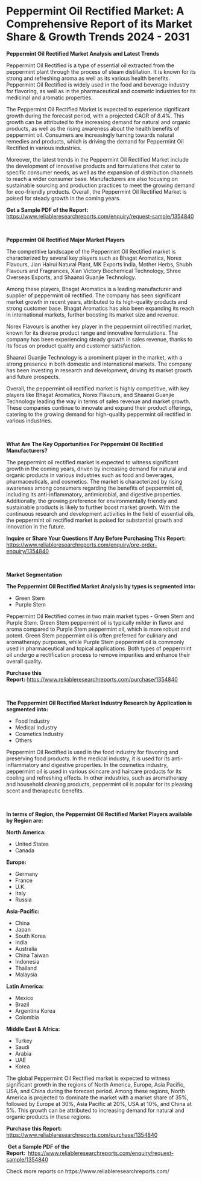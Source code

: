 <p><h1>Peppermint Oil Rectified Market: A Comprehensive Report of its Market Share & Growth Trends 2024 - 2031</h1></p><p><strong>Peppermint Oil Rectified Market Analysis and Latest Trends</strong></p>
<p><p>Peppermint Oil Rectified is a type of essential oil extracted from the peppermint plant through the process of steam distillation. It is known for its strong and refreshing aroma as well as its various health benefits. Peppermint Oil Rectified is widely used in the food and beverage industry for flavoring, as well as in the pharmaceutical and cosmetic industries for its medicinal and aromatic properties.</p><p>The Peppermint Oil Rectified Market is expected to experience significant growth during the forecast period, with a projected CAGR of 8.4%. This growth can be attributed to the increasing demand for natural and organic products, as well as the rising awareness about the health benefits of peppermint oil. Consumers are increasingly turning towards natural remedies and products, which is driving the demand for Peppermint Oil Rectified in various industries.</p><p>Moreover, the latest trends in the Peppermint Oil Rectified Market include the development of innovative products and formulations that cater to specific consumer needs, as well as the expansion of distribution channels to reach a wider consumer base. Manufacturers are also focusing on sustainable sourcing and production practices to meet the growing demand for eco-friendly products. Overall, the Peppermint Oil Rectified Market is poised for steady growth in the coming years.</p></p>
<p><strong>Get a Sample PDF of the Report:&nbsp;</strong> <a href="https://www.reliableresearchreports.com/enquiry/request-sample/1354840">https://www.reliableresearchreports.com/enquiry/request-sample/1354840</a></p>
<p>&nbsp;</p>
<p><strong>Peppermint Oil Rectified Major Market Players</strong></p>
<p><p>The competitive landscape of the Peppermint Oil Rectified market is characterized by several key players such as Bhagat Aromatics, Norex Flavours, Jian Hairui Natural Plant, MK Exports India, Mother Herbs, Shubh Flavours and Fragrances, Xian Victory Biochemical Technology, Shree Overseas Exports, and Shaanxi Guanjie Technology. </p><p>Among these players, Bhagat Aromatics is a leading manufacturer and supplier of peppermint oil rectified. The company has seen significant market growth in recent years, attributed to its high-quality products and strong customer base. Bhagat Aromatics has also been expanding its reach in international markets, further boosting its market size and revenue.</p><p>Norex Flavours is another key player in the peppermint oil rectified market, known for its diverse product range and innovative formulations. The company has been experiencing steady growth in sales revenue, thanks to its focus on product quality and customer satisfaction.</p><p>Shaanxi Guanjie Technology is a prominent player in the market, with a strong presence in both domestic and international markets. The company has been investing in research and development, driving its market growth and future prospects.</p><p>Overall, the peppermint oil rectified market is highly competitive, with key players like Bhagat Aromatics, Norex Flavours, and Shaanxi Guanjie Technology leading the way in terms of sales revenue and market growth. These companies continue to innovate and expand their product offerings, catering to the growing demand for high-quality peppermint oil rectified in various industries.</p></p>
<p>&nbsp;</p>
<p><strong>What Are The Key Opportunities For Peppermint Oil Rectified Manufacturers?</strong></p>
<p><p>The peppermint oil rectified market is expected to witness significant growth in the coming years, driven by increasing demand for natural and organic products in various industries such as food and beverages, pharmaceuticals, and cosmetics. The market is characterized by rising awareness among consumers regarding the benefits of peppermint oil, including its anti-inflammatory, antimicrobial, and digestive properties. Additionally, the growing preference for environmentally friendly and sustainable products is likely to further boost market growth. With the continuous research and development activities in the field of essential oils, the peppermint oil rectified market is poised for substantial growth and innovation in the future.</p></p>
<p><strong>Inquire or Share Your Questions If Any Before Purchasing This Report:</strong> <a href="https://www.reliableresearchreports.com/enquiry/pre-order-enquiry/1354840">https://www.reliableresearchreports.com/enquiry/pre-order-enquiry/1354840</a></p>
<p>&nbsp;</p>
<p><strong>Market Segmentation</strong></p>
<p><strong>The Peppermint Oil Rectified Market Analysis by types is segmented into:</strong></p>
<p><ul><li>Green Stem</li><li>Purple Stem</li></ul></p>
<p><p>Peppermint Oil Rectified comes in two main market types - Green Stem and Purple Stem. Green Stem peppermint oil is typically milder in flavor and aroma compared to Purple Stem peppermint oil, which is more robust and potent. Green Stem peppermint oil is often preferred for culinary and aromatherapy purposes, while Purple Stem peppermint oil is commonly used in pharmaceutical and topical applications. Both types of peppermint oil undergo a rectification process to remove impurities and enhance their overall quality.</p></p>
<p><strong>Purchase this Report:&nbsp;</strong><a href="https://www.reliableresearchreports.com/purchase/1354840">https://www.reliableresearchreports.com/purchase/1354840</a></p>
<p>&nbsp;</p>
<p><strong>The Peppermint Oil Rectified Market Industry Research by Application is segmented into:</strong></p>
<p><ul><li>Food Industry</li><li>Medical Industry</li><li>Cosmetics Industry</li><li>Others</li></ul></p>
<p><p>Peppermint Oil Rectified is used in the food industry for flavoring and preserving food products. In the medical industry, it is used for its anti-inflammatory and digestive properties. In the cosmetics industry, peppermint oil is used in various skincare and haircare products for its cooling and refreshing effects. In other industries, such as aromatherapy and household cleaning products, peppermint oil is popular for its pleasing scent and therapeutic benefits.</p></p>
<p>&nbsp;</p>
<p><strong>In terms of Region, the Peppermint Oil Rectified Market Players available by Region are:</strong></p>
<p>
    <p> <strong> North America: </strong>
        <ul>
            <li>United States</li>
            <li>Canada</li>
        </ul>
        </p> 
    <p> <strong> Europe: </strong>
        <ul>
            <li>Germany</li>
            <li>France</li>
            <li>U.K.</li>
            <li>Italy</li>
            <li>Russia</li>
        </ul>
        </p> 
    <p> <strong> Asia-Pacific: </strong>
        <ul>
            <li>China</li>
            <li>Japan</li>
            <li>South Korea</li>
            <li>India</li>
            <li>Australia</li>
            <li>China Taiwan</li>
            <li>Indonesia</li>
            <li>Thailand</li>
            <li>Malaysia</li>
        </ul>
        </p> 
    <p> <strong> Latin America: </strong>
        <ul>
            <li>Mexico</li>
            <li>Brazil</li>
            <li>Argentina Korea</li>
            <li>Colombia</li>
        </ul>
        </p> 
    <p> <strong> Middle East & Africa: </strong>
        <ul>
            <li>Turkey</li>
            <li>Saudi</li>
            <li>Arabia</li>
            <li>UAE</li>
            <li>Korea</li>
        </ul>
    </p>
    </p>
<p><p>The global Peppermint Oil Rectified market is expected to witness significant growth in the regions of North America, Europe, Asia Pacific, USA, and China during the forecast period. Among these regions, North America is projected to dominate the market with a market share of 35%, followed by Europe at 30%, Asia Pacific at 20%, USA at 10%, and China at 5%. This growth can be attributed to increasing demand for natural and organic products in these regions.</p></p>
<p><strong>Purchase this Report: </strong><a href="https://www.reliableresearchreports.com/purchase/1354840">https://www.reliableresearchreports.com/purchase/1354840</a></p>
<p>&nbsp;<strong>Get a Sample PDF of the Report:&nbsp;&nbsp;</strong><a href="https://www.reliableresearchreports.com/enquiry/request-sample/1354840">https://www.reliableresearchreports.com/enquiry/request-sample/1354840</a></p>
<p><strong></strong></p>
<p>Check more reports on https://www.reliableresearchreports.com/</p>